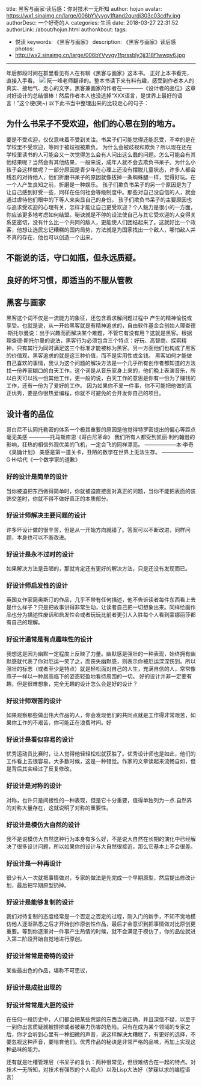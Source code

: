 title: 黑客与画家·读后感：你对技术一无所知
author: hojun
avatar: https://wx1.sinaimg.cn/large/006bYVyvgy1ftand2qurdj303c03cdfv.jpg
authorDesc: 一个好奇的人
categories: 生活
date: 2018-03-27 22:31:52
authorLink: /about/hojun.html
authorAbout:
tags:
 - 悦读
keywords: 《黑客与画家》
description: 《黑客与画家》读后感
photos:
 - http://wx2.sinaimg.cn/large/006bYVyvgy1fprssbly3jj318f1wwqv6.jpg
---
年后那段时间在群里看见有人在有聊《黑客与画家》这本书。
正好上本书看完，直接入手看。
![](http://wx2.sinaimg.cn/large/006bYVyvgy1fprssbly3jj318f1wwqv6.jpg)
阮一峰老师翻译的。整本书读下来有料有趣，感受到作者本人的真实、接地气、走心的文字。黑客兼画家的作者在————《设计者的品位》这章对好设计的总结很棒！然后作者本人也没逃掉“XXX语言，是世界上最好的语言！”这个梗(笑~)
以下此书当中整理出来的比较走心的句子：

## **为什么书呆子不受欢迎，他们的心思在别的地方。**

要是不受欢迎，仅仅意味着不受到关注。书呆子们可能觉得还能忍受，不幸的是在学校里不受欢迎，等同于被歧视被欺负。
为什么会被歧视和欺负？所以现在还在学校里读书的人可能会又一次觉得怎么会有人问出这么蠢的问题。怎么可能会有其他结果呢？当然会有其他结果，一般来说，成年人就不会去欺负书呆子。为什么小孩子会这样做呢？一部分原因是青少年在心理上还没有摆脱儿童状态，许多人都会残忍的对待他人，他们折磨书呆子的原因就像拔掉一条蜘蛛腿一样，觉得好玩。在一个人产生良知之前，折磨是一种娱乐。
孩子们欺负书呆子的另一个原因是为了让自己感到好受一些，同样在任何社会等级制度中。那些对自己没自信的人，就会通过虐待他们眼中的下等人来突显自己的身份。
孩子们欺负书呆子的主要原因也与追求受欢迎的心理有关，怎样才能让自己更受欢迎？个人魅力是很小的一方面，你应该更多地考虑如何结盟。秘诀就是不停的设法使自己与其它受欢迎的人变得关系更密切，没有什么比一个共同的敌人，更能使人们团结起来了。这就好比一个政客，他想让选民忘记糟糕的国内局势，方法就是为国家找出一个敌人，哪怕敌人并不真的存在，他也可以创造一个出来。

## **不能说的话，守口如瓶，但永远质疑。**

## **良好的坏习惯，即适当的不服从管教**

## **黑客与画家**

黑客这个词不仅是一流能力的象征，还包含着求解问题过程中 产生的精神愉悦或享受。也就是说，从一开始黑客就是有精神追求的，自由软件基金会创始人理查德·斯托尔曼说：出于兴趣而而解决某个难题，不管它有没有用？这就是黑客。根据理查德·斯托尔曼的说法，黑客行为必须包含三个特点：好玩、高智商、探索精神，只有其行为同时满足这三个标准才能被称为黑客。另一方面他们也构成了黑客的价值观，黑客追求的就是这三种价值，而不是实用性或金钱。
黑客如何才能做自己喜欢的事情，我认为这个问题的解决方法是一个几乎所有创作者都知道的方法找一份养家糊口的白天工作。这个词是从音乐家身上来的，他们晚上表演音乐，所以白天可以找一份其他工作，更一般的说，白天工作的意思是你有一份为了赚钱的工作，还有一份为了爱好的工作。
因为如果你不爱一件事，你不可能把他做的真正优秀，要是你很热爱编程，你就不可避免的会开发你自己的项目。

## **设计者的品位**

哥白尼不认同托勒密的体系一个极其重要的原因是他觉得特罗密提出的偏心等距点毫无美感      ————托马斯库恩《哥白尼革命》
我们所有人都受到凯丽·利约翰逊的影响，狂热的相信外观优美的飞机，一定会飞的同样漂亮。   ——————本·李奇《臭鼬计划》
美感是第一道关卡，丑陋的数学在世界上无法生存。   ——————G·H·哈代《一个数学家的道歉》

### **好的设计是简单的设计**

当你被迫把东西做得简单时，你就被迫直接面对真正的问题，当你不能把表面的装饰交差时，你就不得不做好真正的本质部分。

### **好设计师解决主要问题的设计**

许多坏设计做的很辛苦，但是从一开始方向就错了。答案可以不断改进，同样问题，本身也可以不断改进。

### **好设计是永不过时的设计**

如果解决方法是丑陋的，那就肯定还有更好的解决方法，只是还没有发现而已。

### **好设计师启发性的设计**
英国女作家简奥斯汀的作品，几乎不带有任何描述，他不告诉读者每件东西看上去是什么样子？只是把故事讲得非常生动，让读者自己把一切想象出来。同样绘画作品也分为描述性废话和启发性会或者玩玩比前者更引人入胜每个人看到蒙娜丽莎都有自己的理解。

### **好设计通常是有点趣味性的设计**

我想这是因为幽默一定程度上反映了力量。幽默感是强壮的一种表现，始终拥有幽默感就代表了你对厄运一笑了之，而丧失幽默感，则表示你被厄运深深伤到。所以强壮的标志（或者至少是特点）就是轻松面对自己的人生，充满自信的人，常常像燕子一样以一种居高临下的姿态轻盈地看待周围的一切。
好的设计并非一定要有趣，但是很难想象，完全无趣的设计怎么会是好的设计？

### **好设计师艰苦的设计**

如果观察那些做出伟大作品的人，你会发现他们的共同点就是工作得非常艰苦，如果你工作的不艰苦，你可能正在浪费时间。好

### **好设计是看似容易的设计**

优秀运动员比赛时，让人觉得他轻轻松松就获胜了。优秀设计师也是如此，他们的工作看上去很容易。大多数时候，这是一种错觉。作家的文章读起来流畅自如，但是背后其实经过了反复修改。
### **好设计是对称的设计**
对称，也许只是间接性的一种表现，但是它十分重要，值得单独列为一点.自然界的对称大量存在，这就说明了对称的重要性。

### **好设计是模仿大自然的设计**

我不是说模仿大自然这种行为本身有多么好，不是说大自然在长期的演化中已经解决了很多设计问题，所以如果你的设计与大自然很接近，那么它基本上不会很差。

### **好设计是一种再设计**

很少有人一次就把事情做对，专家的做法是先完成一个早期原型，然后提出修改计划，最后把早期原型扔掉。

### **好设计是能够复制的设计**

我们对待复制的态度经常是一个否定之否定的过程，刚入门的新手，不知不觉地模仿他人逐渐熟悉之后才开始创作原创性作品，最后才会意识到把事情做对比原创更重要。等到你逐渐对一件事产生热情的时候，就不会满足于模仿了，你的品位就进入第二阶段开始自觉地进行原创。

### **好设计常常是奇特的设计**

某些最出色的作品，堪称不可思议，

### **好设计是成批出现的**

### **好设计常常是大胆的设计**

在任何一段历史中，人们都会把某些荒诞的东西当做正确，并且深信不疑，以至于一到你出言质疑就被排挤或者被暴力伤害的危险。只有在成为某个领域的专家之后，你才会听到心里有一种细微的声音，说这样解决太糟糕了，有更好的选择，不要忽视这种声音，要培育他们。优秀作品的秘诀是非常严格的品味，再加上实现这种品味的能力。

还有就是吐槽管理层（书呆子的复仇：两种很常见，但很难结合在一起的特点。对技术一无所知，对技术有强烈的个人观点）以及Lisp大法好（梦寐以求的编程语言）